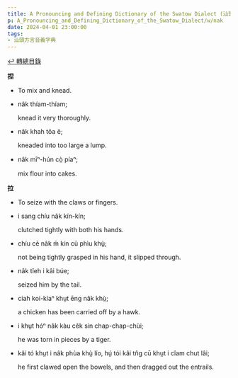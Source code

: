 ```yaml
---
title: A Pronouncing and Defining Dictionary of the Swatow Dialect (汕頭方言音義字典) / nak
p: A_Pronouncing_and_Defining_Dictionary_of_the_Swatow_Dialect/w/nak
date: 2024-04-01 23:00:00
tags: 
- 汕頭方言音義字典
---
```


[↩️ 轉總目錄](/A_Pronouncing_and_Defining_Dictionary_of_the_Swatow_Dialect)


**揑**
- To mix and knead.

- nâk thíam-thíam;

  knead it very thoroughly.

- nâk khah tōa ē;

  kneaded into too large a lump.

- nâk mīⁿ-hún cò̤ píaⁿ;

  mix flour into cakes.

**拉**
- To seize with the claws or fingers.

- i sang chíu nâk kín-kín;

  clutched tightly with both his hands.

- chíu cē nâk m̄ kín cū phìu khṳ̀;

  not being tightly grasped in his hand, it slipped through.

- nâk tîeh i kâi búe;

  seized him by the tail.

- ciah koi-kíaⁿ khṳt ēng nâk khṳ̀;

  a chicken has been carried off by a hawk.

- i khṳt hóⁿ nâk kàu cêk sin chap-chap-chùi;

  he was torn in pieces by a tiger.

- kâi tó khṳt i nâk phùa khṳ̀ lío, hṳ́ tói kâi tn̂g cū khṳt i cîam chut lâi;

  he first clawed open the bowels, and then dragged out the entrails.